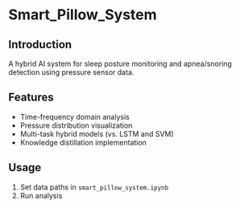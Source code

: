 # Smart_Pillow_System
## Introduction
A hybrid AI system for sleep posture monitoring and apnea/snoring detection using pressure sensor data.

## Features
- Time-frequency domain analysis
- Pressure distribution visualization
- Multi-task hybrid models (vs. LSTM and SVM)
- Knowledge distillation implementation

## Usage
1. Set data paths in `smart_pillow_system.ipynb`
2. Run analysis
